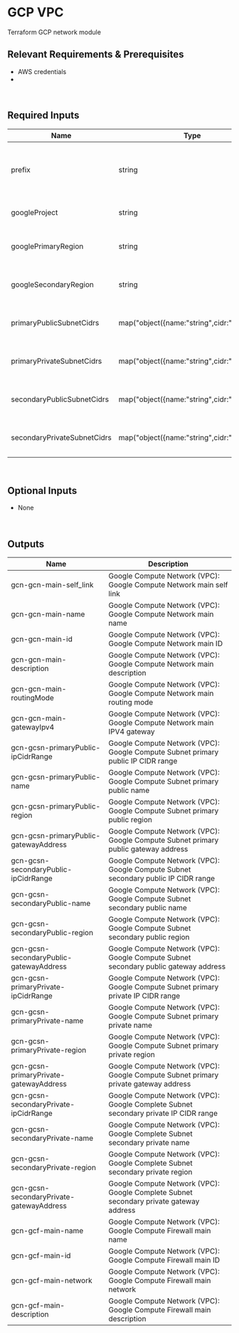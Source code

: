 # GCP VPC
Terraform GCP network module

## Relevant Requirements & Prerequisites
* AWS credentials
*
<p>&nbsp;</p>

## Required Inputs
| Name | Type | Description |
| - | -- | --- |
| prefix | string | main prefix in front of most infra for multi-user accounts |
| googleProject | string | Main Google project |
| googlePrimaryRegion | string | Google primary target region |
| googleSecondaryRegion | string | Google secondary target region |
| primaryPublicSubnetCidrs | map("object({name:"string",cidr:"string"})") | GCP primary public subnets |
| primaryPrivateSubnetCidrs | map("object({name:"string",cidr:"string"})") | GCP primary private subnets |
| secondaryPublicSubnetCidrs | map("object({name:"string",cidr:"string"})") | GCP secondary public subnets |
| secondaryPrivateSubnetCidrs | map("object({name:"string",cidr:"string"})") | GCP secondary private subnets |
<p>&nbsp;</p>

## Optional Inputs
* None
<p>&nbsp;</p>

## Outputs
| Name | Description |
| - | -- |
| gcn-gcn-main-self_link | Google Compute Network (VPC): Google Compute Network main self link |
| gcn-gcn-main-name | Google Compute Network (VPC): Google Compute Network main name |
| gcn-gcn-main-id | Google Compute Network (VPC): Google Compute Network main ID |
| gcn-gcn-main-description | Google Compute Network (VPC): Google Compute Network main description |
| gcn-gcn-main-routingMode | Google Compute Network (VPC): Google Compute Network main routing mode |
| gcn-gcn-main-gatewayIpv4 | Google Compute Network (VPC): Google Compute Network main IPV4 gateway |
| gcn-gcsn-primaryPublic-ipCidrRange | Google Compute Network (VPC): Google Compute Subnet primary public IP CIDR range |
| gcn-gcsn-primaryPublic-name | Google Compute Network (VPC): Google Compute Subnet primary public name |
| gcn-gcsn-primaryPublic-region | Google Compute Network (VPC): Google Compute Subnet primary public region |
| gcn-gcsn-primaryPublic-gatewayAddress | Google Compute Network (VPC): Google Compute Subnet primary public gateway address |
| gcn-gcsn-secondaryPublic-ipCidrRange | Google Compute Network (VPC): Google Compute Subnet secondary public IP CIDR range |
| gcn-gcsn-secondaryPublic-name | Google Compute Network (VPC): Google Compute Subnet secondary public name |
| gcn-gcsn-secondaryPublic-region | Google Compute Network (VPC): Google Compute Subnet secondary public region |
| gcn-gcsn-secondaryPublic-gatewayAddress | Google Compute Network (VPC): Google Compute Subnet secondary public gateway address |
| gcn-gcsn-primaryPrivate-ipCidrRange | Google Compute Network (VPC): Google Compute Subnet primary private IP CIDR range |
| gcn-gcsn-primaryPrivate-name | Google Compute Network (VPC): Google Compute Subnet primary private name |
| gcn-gcsn-primaryPrivate-region | Google Compute Network (VPC): Google Compute Subnet primary private region |
| gcn-gcsn-primaryPrivate-gatewayAddress | Google Compute Network (VPC): Google Compute Subnet primary private gateway address |
| gcn-gcsn-secondaryPrivate-ipCidrRange | Google Compute Network (VPC): Google Complete Subnet secondary private IP CIDR range |
| gcn-gcsn-secondaryPrivate-name | Google Compute Network (VPC): Google Complete Subnet secondary private name |
| gcn-gcsn-secondaryPrivate-region | Google Compute Network (VPC): Google Complete Subnet secondary private region |
| gcn-gcsn-secondaryPrivate-gatewayAddress | Google Compute Network (VPC): Google Complete Subnet secondary private gateway address |
| gcn-gcf-main-name | Google Compute Network (VPC): Google Compute Firewall main name |
| gcn-gcf-main-id | Google Compute Network (VPC): Google Compute Firewall main ID |
| gcn-gcf-main-network | Google Compute Network (VPC): Google Compute Firewall main network |
| gcn-gcf-main-description | Google Compute Network (VPC): Google Compute Firewall main description |
